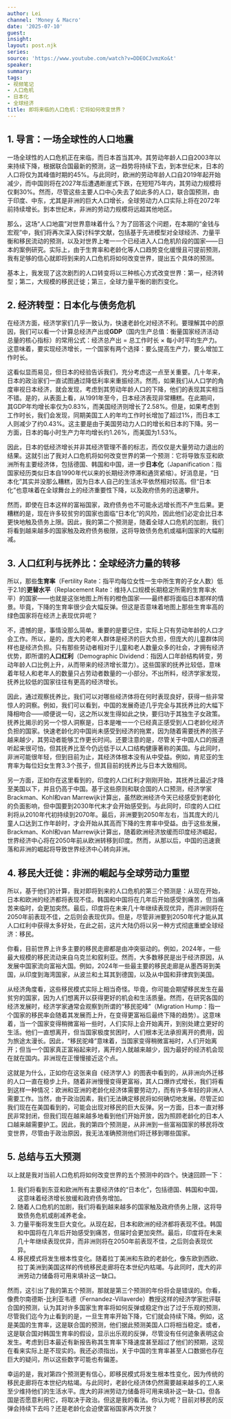 ```yaml
---
author: Lei
channel: 'Money & Macro'
date: '2025-07-10'
guest: 
insight: 
layout: post.njk
series: 
source: 'https://www.youtube.com/watch?v=DDEOCJvmzKo&t'
speaker: 
summary: 
tags:
- 视频笔记
- 人口危机
- 日本化
- 全球经济
title: 即将来临的人口危机：它将如何改变世界？
---
```


## 1. 导言：一场全球性的人口地震

一场全球性的人口危机正在来临，而日本首当其冲。其劳动年龄人口自2003年以来持续下降，根据联合国最新的预测，这一趋势将持续下去，到本世纪末，日本的人口将仅为其峰值时期的45%。与此同时，欧洲的劳动年龄人口自2019年起开始减少，而中国则将在2027年后遭遇断崖式下跌，在短短75年内，其劳动力规模将仅剩30%。然而，尽管这些主要人口中心失去了如此多的人口，联合国预测，由于印度、中东，尤其是非洲的巨大人口增长，全球劳动力人口实际上将在2072年前持续增长。到本世纪末，非洲的劳动力规模将远超其他地区。

那么，这场“人口地震”对世界意味着什么？为了回答这个问题，在本期的“金钱与宏观”中，我们将再次深入探讨科学文献，包括基于先进模型对全球经济、力量平衡和移民流动的预测，以及对世界上唯一一个已经进入人口危机阶段的国家——日本的案例研究。实际上，由于生育率和老龄化等人口趋势变化缓慢且可提前预测，我有足够的信心就即将到来的人口危机将如何改变世界，提出五个具体的预测。

基本上，我发现了这次剧烈的人口转变将以三种核心方式改变世界：第一，经济转型；第二，大规模的移民迁徙；第三，全球力量平衡的剧烈变化。

## 2. 经济转型：日本化与债务危机

在经济方面，经济学家们几乎一致认为，快速老龄化对经济不利。要理解其中的原因，我们可以看一个计算总经济产出或**GDP**（国内生产总值：衡量国家经济活动总量的核心指标）的常用公式：经济总产出
= 总工作时长 ×
每小时平均生产力。这意味着，要实现经济增长，一个国家有两个选择：要么提高生产力，要么增加工作时长。

这看似显而易见，但日本的经验告诉我们，充分考虑这一点至关重要。几十年来，日本的政治家们一直试图通过降低利率来重振经济。然而，如果我们从人口学的角度审视日本经济，就会发现，考虑到其劳动年龄人口的下降，他们的表现其实相当不错。是的，从表面上看，从1991年至今，日本经济表现非常糟糕。在此期间，其GDP年均增长率仅为0.83%，而美国经济则增长了2.58%。但是，如果考虑到工作时长，我们会发现，同期美国工人的年均工作时长增加了超过1%，而日本工人则减少了约0.43%。这主要是由于美国劳动力人口的增长和日本的下降。另一方面，日本的每小时生产力年均增长约1.26%，而美国为1.53%。

因此，日本的低经济增长并非其经济管理不善的标志，而仅仅是大量劳动力退出的结果。这就引出了我对人口危机将如何改变世界的第一个预测：它将导致东亚和欧洲所有主要经济体，包括德国、韩国和中国，进一步**日本化**（Japanification：指国家经历类似日本自1990年代以来的长期经济停滞和通货紧缩）。好消息是，“日本化”其实并没那么糟糕，因为日本人自己的生活水平依然相对较高。但“日本化”也意味着在全球舞台上的经济重要性下降，以及政府债务的迅速攀升。

然而，即使在日本这样的富裕国家，政府债务也不可能永远增长而不产生后果。更糟糕的是，现在许多较贫穷的国家也面临“日本化”的风险，因此他们必定会比日本更快地触及债务上限。因此，我的第二个预测是，随着全球人口危机的加剧，我们将看到越来越多的国家触及政府债务极限，这将导致债务危机或福利国家的大幅削减。

## 3. 人口红利与抚养比：全球经济力量的转移

所以，那些**生育率**（Fertility
Rate：指平均每位女性一生中所生育的子女人数）低于2.1的**更替水平**（Replacement
Rate：维持人口规模长期稳定所需的生育率水平）的国家——也就是这张地图上所有的橙色国家——最终都将面临日本那样的情景。毕竟，下降的生育率很少会大幅反弹。但这是否意味着地图上那些生育率高的绿色国家将在经济上表现优异呢？

不，遗憾的是，事情没那么简单。重要的是要记住，实际上只有劳动年龄的人口才会工作。所以，是的，庞大的老年人群体是经济的巨大负担，但庞大的儿童群体同样也是经济负担。只有那些劳动者相对于儿童和老人数量众多的社会，才拥有经济优势，即所谓的**人口红利**（Demographic Dividend：指因人口年龄结构转变，劳动年龄人口比例上升，从而带来的经济增长潜力）。这些国家的抚养比较低，意味着年轻人和老年人的数量只占劳动者数量的一小部分。不出所料，经济学家发现，抚养比较低的国家往往有更高的经济增长。

因此，通过观察抚养比，我们可以对哪些经济体将在何时表现良好，获得一些非常惊人的洞察。例如，我们可以看到，中国的发展奇迹几乎完全与其抚养比的大幅下降相吻合——顺便说一句，这之所以发生得如此之快，要归功于其独生子女政策。抚养比揭示的另一个惊人洞察是，日本是唯一一个已经真正感受到人口老龄化经济负担的国家。快速老龄化的中国尚未感受到经济的拖累，因为随着需要抚养的孩子越来越少，其劳动者能够工作更长时间。还要注意的是，尽管关于中国人口的报道听起来很可怕，但其抚养比至今仍远低于以人口结构健康著称的美国。与此同时，非洲可能很年轻，但到目前为止，其经济体根本没有从中受益。例如，肯尼亚的生育率为每位妇女生育3.3个孩子，但其目前的抚养比与日本大致相同。

另一方面，正如你在这里看到的，印度的人口红利才刚刚开始，其抚养比最近才降至美国以下，并且仍高于中国。基于这些原则和联合国的人口预测，经济学家Brackman、Kohl和van
Marrewijk计算出，虽然欧洲经济今天已经感受到老龄化的负面影响，但中国要到2030年代末才会开始感受到。与此同时，印度的人口红利将从2010年代初持续到2070年。最后，非洲要到2050年左右，当其庞大的儿童人口达到工作年龄时，才会开始从其高而下降的生育率中受益。由于这些发展，Brackman、Kohl和van
Marrewijk计算出，随着欧洲经济放缓而印度经济崛起，世界经济中心将在2050年前从欧洲转移到印度。然而，从那以后，中国的迅速衰落和非洲的崛起将导致世界经济中心转向非洲。

## 4. 移民大迁徙：非洲的崛起与全球劳动力重塑

所以，基于他们的计算，我对即将到来的人口危机的第三个预测是：从现在开始，日本和欧洲的经济都将表现不佳。韩国和中国将在几年后开始感受到痛苦，但当痛苦来临时，会更加突然。最后，印度将在未来几十年继续表现优异，而非洲则将在2050年前表现不佳，之后则会表现优异。但是，尽管非洲要到2050年代才能从其人口红利中获得太多好处，在此之前，这片大陆仍将以另一种方式彻底重塑全球经济：移民。

你看，目前世界上许多主要的移民走廊都是由冲突驱动的。例如，2024年，一些最大规模的移民流动来自乌克兰和叙利亚。然而，大多数移民是出于经济原因，从发展中国家流向富裕大国。例如，2024年一些最主要的移民走廊是从墨西哥到美国，从印度到海湾国家，从波兰和土耳其到德国，以及从中国和菲律宾到美国。

从经济角度看，这些移民模式实际上相当奇怪。毕竟，你可能会期望移民发生在最贫穷的国家，因为人们想离开以获得更好的机会和生活质量。然而，在研究各国的经济发展时，经济学家通常会观察到所谓的“移民驼峰”（Migration
Hump：指一个国家的移民率会随着其发展而上升，在变得更富裕后最终下降的趋势）。这意味着，当一个国家变得稍微富裕一些时，人们实际上会开始离开，到别处建立更好的生活。他们一直想离开，但当国家极度贫困时，人们根本无法承担离开的费用，因为旅途太漫长。因此，“移民驼峰”意味着，当国家变得稍微富裕时，人们开始离开；但当一个国家真正富裕起来时，离开的人就越来越少，因为最好的经济机会现在就在国内。非洲现在正慢慢接近这个点。

这就是为什么，正如你在这张来自《经济学人》的图表中看到的，从非洲向外迁移的人口一直在稳步上升。随着非洲慢慢变得更富裕，其人口爆炸式增长，我们将看到这样一种情况：欧洲和亚洲的老龄化经济体需要劳动力，而有许多年轻的非洲人需要工作。当然，由于政治因素，我们无法确定移民将如何确切地发展。尽管正如我们现在在美国看到的，可能会出现对移民的巨大反弹。另一方面，日本一直对移民非常封闭，但我们现在越来越多地看到他们开始开放，因为照顾老龄化的日本人口越来越需要护工。因此，我的第四个预测是，从非洲到一些富裕国家的移民将改变世界，尽管由于政治原因，我无法准确预测他们将迁移到哪些国家。

## 5. 总结与五大预测

以上就是我对当前人口危机将如何改变世界的五个预测中的四个。快速回顾一下：

1.  我们将看到东亚和欧洲所有主要经济体的“日本化”，包括德国、韩国和中国，这意味着经济增长放缓和政府债务增加。
2.  随着人口危机的加剧，我们将看到越来越多的国家触及政府债务上限，这将导致债务危机或削减养老金。
3.  力量平衡将发生巨大变化。从现在起，日本和欧洲的经济都将表现不佳。韩国和中国将在几年后开始感受到痛苦，但届时会更加突然。最后，印度将在未来几十年继续表现优异，而非洲则将在2050年前表现不佳，之后则会表现优异。
4.  移民模式将发生根本性变化。随着拉丁美洲和东欧的老龄化，像东欧到西欧、拉丁美洲到美国这样的传统移民走廊将在本世纪内枯竭。与此同时，庞大的非洲劳动力储备将可用来填补这一缺口。

然而，这引出了我的第五个预测，那就是第三个预测的年份将会是错误的。你看，像费尔南德斯-比利亚韦德（Fernandez-Villaverde）教授这样的经济学家批评联合国的预测，认为其对许多国家生育率将如何反弹或稳定作出了过于乐观的预测，尽管我们迄今为止看到的是，一旦生育率开始下降，它们就会持续下降。例如，这是美国的生育率，这是联合国的预测，他们据此预测美国人口将相当稳定。或者，这是联合国对韩国生育率的假设，显示出乐观的反弹，尽管没有任何迹象表明这会发生。考虑到日本最近有新报告称其生育率下降速度甚至超过了他们的预期，这现在看来实际上是不现实的。我还必须指出，关于中国的生育率甚至人口数据也存在巨大的疑问，所以这些数字可能也有偏差。

幸运的是，我对第四个预测更有信心，即移民模式将发生根本性变化，因为传统的移民走廊将在本世纪内枯竭。与此同时，老龄化经济体仍然需要越来越多的工人来至少维持他们的生活水平。庞大的非洲劳动力储备将可用来填补这一缺-口。但各国是否愿意利用它，将取决于政治。但这是我的看法。你认为呢？目前对移民的反弹会持续下去吗？还是老龄化会迫使富裕国家再次开放？
